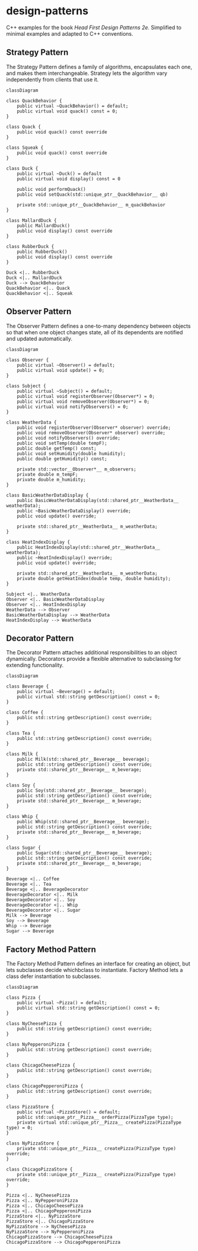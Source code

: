 # design-patterns

C++ examples for the book _Head First Design Patterns 2e._ Simplified to minimal examples and adapted to C++ conventions.

## Strategy Pattern

The Strategy Pattern defines a family of algorithms,
encapsulates each one, and makes them interchangeable.
Strategy lets the algorithm vary independently from
clients that use it.

```mermaid
classDiagram

class QuackBehavior {
    public virtual ~QuackBehavior() = default;
    public virtual void quack() const = 0;
}

class Quack {
    public void quack() const override
}

class Squeak {
    public void quack() const override
}

class Duck {
    public virtual ~Duck() = default
    public virtual void display() const = 0

    public void performQuack()
    public void setQuack(std::unique_ptr__QuackBehavior__ qb)

    private std::unique_ptr__QuackBehavior__ m_quackBehavior
}

class MallardDuck {
    public MallardDuck()
    public void display() const override
}

class RubberDuck {
    public RubberDuck()
    public void display() const override
}

Duck <|.. RubberDuck
Duck <|.. MallardDuck
Duck --> QuackBehavior
QuackBehavior <|.. Quack
QuackBehavior <|.. Squeak
```

## Observer Pattern

The Observer Pattern defines a one-to-many dependency between objects so that when one object changes state, all of its dependents are notified and updated automatically.

```mermaid
classDiagram

class Observer {
    public virtual ~Observer() = default;
    public virtual void update() = 0;
}

class Subject {
    public virtual ~Subject() = default;
    public virtual void registerObserver(Observer*) = 0;
    public virtual void removeObserver(Observer*) = 0;
    public virtual void notifyObservers() = 0;
}

class WeatherData {
    public void registerObserver(Observer* observer) override;
    public void removeObserver(Observer* observer) override;
    public void notifyObservers() override;
    public void setTemp(double tempF);
    public double getTemp() const;
    public void setHumidity(double humidity);
    public double getHumidity() const;

    private std::vector__Observer*__ m_observers;
    private double m_tempF;
    private double m_humidity;
}

class BasicWeatherDataDisplay {
    public BasicWeatherDataDisplay(std::shared_ptr__WeatherData__ weatherData);
    public ~BasicWeatherDataDisplay() override;
    public void update() override;

    private std::shared_ptr__WeatherData__ m_weatherData;
}

class HeatIndexDisplay {
    public HeatIndexDisplay(std::shared_ptr__WeatherData__ weatherData);
    public ~HeatIndexDisplay() override;
    public void update() override;

    private std::shared_ptr__WeatherData__ m_weatherData;
    private double getHeatIndex(double temp, double humidity);
}

Subject <|.. WeatherData
Observer <|.. BasicWeatherDataDisplay
Observer <|.. HeatIndexDisplay
WeatherData --> Observer
BasicWeatherDataDisplay --> WeatherData
HeatIndexDisplay --> WeatherData
```
## Decorator Pattern

The Decorator Pattern attaches additional responsibilities to an object dynamically. Decorators provide a flexible alternative to subclassing for extending functionality.

```mermaid
classDiagram

class Beverage {
    public virtual ~Beverage() = default;
    public virtual std::string getDescription() const = 0;
}

class Coffee {
    public std::string getDescription() const override;
}

class Tea {
    public std::string getDescription() const override;
}

class Milk {
    public Milk(std::shared_ptr__Beverage__ beverage);
    public std::string getDescription() const override;
    private std::shared_ptr__Beverage__ m_beverage;
}

class Soy {
    public Soy(std::shared_ptr__Beverage__ beverage);
    public std::string getDescription() const override;
    private std::shared_ptr__Beverage__ m_beverage;
}

class Whip {
    public Whip(std::shared_ptr__Beverage__ beverage);
    public std::string getDescription() const override;
    private std::shared_ptr__Beverage__ m_beverage;
}

class Sugar {
    public Sugar(std::shared_ptr__Beverage__ beverage);
    public std::string getDescription() const override;
    private std::shared_ptr__Beverage__ m_beverage;
}

Beverage <|.. Coffee
Beverage <|.. Tea
Beverage <|.. BeverageDecorator
BeverageDecorator <|.. Milk
BeverageDecorator <|.. Soy
BeverageDecorator <|.. Whip
BeverageDecorator <|.. Sugar
Milk --> Beverage
Soy --> Beverage
Whip --> Beverage
Sugar --> Beverage
```

## Factory Method Pattern

The Factory Method Pattern defines an interface for creating an object, but lets subclasses decide whichbclass to instantiate. Factory Method lets a class defer instantiation to subclasses.

```mermaid
classDiagram

class Pizza {
    public virtual ~Pizza() = default;
    public virtual std::string getDescription() const = 0;
}

class NyCheesePizza {
    public std::string getDescription() const override;
}

class NyPepperoniPizza {
    public std::string getDescription() const override;
}

class ChicagoCheesePizza {
    public std::string getDescription() const override;
}

class ChicagoPepperoniPizza {
    public std::string getDescription() const override;
}

class PizzaStore {
    public virtual ~PizzaStore() = default;
    public std::unique_ptr__Pizza__ orderPizza(PizzaType type);
    private virtual std::unique_ptr__Pizza__ createPizza(PizzaType type) = 0;
}

class NyPizzaStore {
    private std::unique_ptr__Pizza__ createPizza(PizzaType type) override;
}

class ChicagoPizzaStore {
    private std::unique_ptr__Pizza__ createPizza(PizzaType type) override;
}

Pizza <|.. NyCheesePizza
Pizza <|.. NyPepperoniPizza
Pizza <|.. ChicagoCheesePizza
Pizza <|.. ChicagoPepperoniPizza
PizzaStore <|.. NyPizzaStore
PizzaStore <|.. ChicagoPizzaStore
NyPizzaStore --> NyCheesePizza
NyPizzaStore --> NyPepperoniPizza
ChicagoPizzaStore --> ChicagoCheesePizza
ChicagoPizzaStore --> ChicagoPepperoniPizza
```
